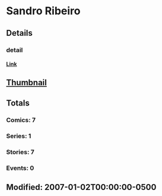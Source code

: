 # Sandro  Ribeiro 
## Details
### detail
#### [Link](http://marvel.com/comics/creators/9405/sandro_ribeiro?utm_campaign=apiRef&utm_source=225578a89fc76f3d20fbffda5d17a88d)
## [Thumbnail](http://i.annihil.us/u/prod/marvel/i/mg/b/40/image_not_available.jpg)
## Totals
### Comics: 7
### Series: 1
### Stories: 7
### Events: 0
## Modified: 2007-01-02T00:00:00-0500